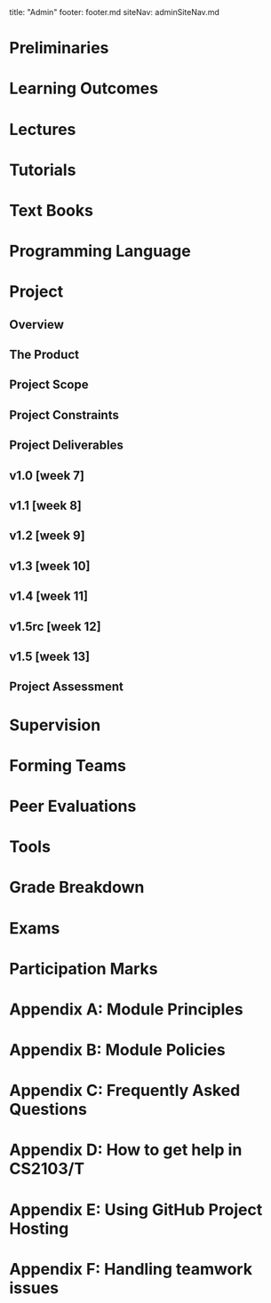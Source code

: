 <frontmatter>
title: "Admin"
footer: footer.md
siteNav: adminSiteNav.md
</frontmatter>

<link rel="stylesheet" href="../css/main.css">
<link rel="stylesheet" href="../css/admin.css">

<div class="website-content">

<include src="../common/header.md" />


<div id="admin-preliminaries-anchor"></div>

# Preliminaries
<div id="admin-preliminaries">
  <include src="preliminaries.md" />
</div>


<div id="admin-learning-outcomes-anchor"></div>

# Learning Outcomes
<div id="admin-learning-outcomes">
  <include src="learningOutcomes.md" />
</div>



<div id="admin-lectures-anchor"></div>

# Lectures
<div id="admin-lectures">
  <include src="lectures.md" />
</div>

<div id="admin-tutorials-anchor"></div>

# Tutorials
<div id="admin-tutorials">
  <include src="tutorials.md" />
</div>

<div id="admin-textBooks-anchor"></div>

# Text Books
<div id="admin-textBooks">
  <include src="textbooks.md" />
</div>


<div id="admin-programmingLanguages-anchor"></div>

# Programming Language
<div id="admin-programmingLanguages">
  <include src="programming-languages.md" />
</div>

# Project

<div id="admin-project-anchor"></div>

## Overview
<div id="admin-project">
<include src="project.md" />
</div>

<div id="admin-project-product-anchor"></div>

## The Product
<div id="admin-project-product">
<include src="project-product.md" />
</div>

<div id="admin-project-scope-anchor"></div>

## Project Scope
<div id="admin-project-scope">
<include src="project-scope.md" />
</div>

<div id="admin-project-constraints-anchor"></div>

## Project Constraints
<div id="admin-project-constraints">
<include src="project-constraints.md" />
</div>

<div id="admin-project-deliverables-anchor"></div>

## Project Deliverables
<div id="admin-project-deliverables">
<include src="project-deliverables.md" />
</div>

<div id="admin-project-v10-anchor"></div>

## v1.0 [week 7]
<div id="admin-project-v10">
<include src="project-v10.md" />
</div>

<div id="admin-project-v11-anchor"></div>

## v1.1 [week 8]
<div id="admin-project-v11">
<include src="project-v11.md" />
</div>

<div id="admin-project-v12-anchor"></div>

## v1.2 [week 9]
<div id="admin-project-v12">
<include src="project-v12.md" />
</div>

<div id="admin-project-v13-anchor"></div>

## v1.3 [week 10]
<div id="admin-project-v13">
<include src="project-v13.md" />
</div>

<div id="admin-project-v14-anchor"></div>

## v1.4 [week 11]
<div id="admin-project-v14">
<include src="project-v14.md" />
</div>

<div id="admin-project-v15rc-anchor"></div>

## v1.5rc [week 12]
<div id="admin-project-v15rc">
<include src="project-v15rc.md" />
</div>

<div id="admin-project-v15-anchor"></div>

## v1.5 [week 13]
<div id="admin-project-v15">
<include src="project-v15.md" />
</div>

<div id="admin-project-assessment-anchor"></div>

## Project Assessment
<div id="admin-project-assessment">
<include src="project-assessment.md" />
</div>

<div id="admin-project-supervision-anchor"></div>

# Supervision
<div id="admin-project-supervision">
<include src="supervision.md" />
</div>

<div id="admin-teams-anchor"></div>

# Forming Teams
<div id="admin-teams">
<include src="teams.md" />
</div>

<div id="admin-peerEvaluations-anchor"></div>

# Peer Evaluations
<div id="admin-peerEvaluations">
<include src="peer-evaluations.md" />
</div>

<div id="admin-tools-anchor"></div>

# Tools
<div id="admin-tools">
<include src="tools.md" />
</div>

<div id="admin-gradeBreakdown-anchor"></div>

# Grade Breakdown
<div id="admin-gradeBreakdown">
<include src="gradeBreakdown.md" /></div>

<div id="admin-exams-anchor"></div>

# Exams
<div id="admin-exams">
<include src="exams.md" /></div>

<div id="admin-participation-anchor"></div>

# Participation Marks
<div id="admin-participation">
<include src="participation.md" /></div>

<div id="admin-appendixA-principles-anchor"></div>

# Appendix A: Module Principles
<div id="admin-appendixA-principles">
<include src="appendixA-principles.md" /></div>

<div id="admin-appendixB-policies-anchor"></div>

# Appendix B: Module Policies
<div id="admin-appendixB-policies">
<include src="appendixB-policies.md" /></div>

<div id="admin-appendixC-faq-anchor"></div>

# Appendix C: Frequently Asked Questions
<div id="admin-appendixC-faq">
<include src="appendixC-faq.md" /></div>

<div id="admin-appendixD-help-anchor"></div>

# Appendix D: How to get help in CS2103/T
<div id="admin-appendixD-help">
<include src="appendixD-help.md" /></div>


<div id="admin-appendixE-github-anchor"></div>

# Appendix E: Using GitHub Project Hosting
<div id="admin-appendixE-github">
<include src="appendixE-gitHub.md" /></div>


<div id="admin-appendixF-teamworkIssues-anchor"></div>

# Appendix F: Handling teamwork issues
<div id="admin-appendixF-teamworkIssues">
<include src="appendixF-teamworkIssues.md" /></div>

</div>
